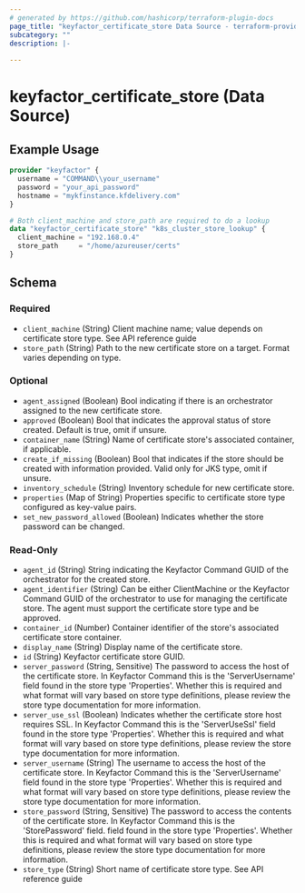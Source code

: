 ```yaml
---
# generated by https://github.com/hashicorp/terraform-plugin-docs
page_title: "keyfactor_certificate_store Data Source - terraform-provider-keyfactor"
subcategory: ""
description: |-
  
---
```


# keyfactor_certificate_store (Data Source)



## Example Usage

```terraform
provider "keyfactor" {
  username = "COMMAND\\your_username"
  password = "your_api_password"
  hostname = "mykfinstance.kfdelivery.com"
}

# Both client_machine and store_path are required to do a lookup
data "keyfactor_certificate_store" "k8s_cluster_store_lookup" {
  client_machine = "192.168.0.4"
  store_path     = "/home/azureuser/certs"
}
```

<!-- schema generated by tfplugindocs -->
## Schema

### Required

- `client_machine` (String) Client machine name; value depends on certificate store type. See API reference guide
- `store_path` (String) Path to the new certificate store on a target. Format varies depending on type.

### Optional

- `agent_assigned` (Boolean) Bool indicating if there is an orchestrator assigned to the new certificate store.
- `approved` (Boolean) Bool that indicates the approval status of store created. Default is true, omit if unsure.
- `container_name` (String) Name of certificate store's associated container, if applicable.
- `create_if_missing` (Boolean) Bool that indicates if the store should be created with information provided. Valid only for JKS type, omit if unsure.
- `inventory_schedule` (String) Inventory schedule for new certificate store.
- `properties` (Map of String) Properties specific to certificate store type configured as key-value pairs.
- `set_new_password_allowed` (Boolean) Indicates whether the store password can be changed.

### Read-Only

- `agent_id` (String) String indicating the Keyfactor Command GUID of the orchestrator for the created store.
- `agent_identifier` (String) Can be either ClientMachine or the Keyfactor Command GUID of the orchestrator to use for managing the certificate store. The agent must support the certificate store type and be approved.
- `container_id` (Number) Container identifier of the store's associated certificate store container.
- `display_name` (String) Display name of the certificate store.
- `id` (String) Keyfactor certificate store GUID.
- `server_password` (String, Sensitive) The password to access the host of the certificate store. In Keyfactor Command this is the 'ServerUsername' field found in the store type 'Properties'. Whether this is required and what format will vary based on store type definitions, please review the store type documentation for more information.
- `server_use_ssl` (Boolean) Indicates whether the certificate store host requires SSL. In Keyfactor Command this is the 'ServerUseSsl' field found in the store type 'Properties'. Whether this is required and what format will vary based on store type definitions, please review the store type documentation for more information.
- `server_username` (String) The username to access the host of the certificate store. In Keyfactor Command this is the 'ServerUsername' field found in the store type 'Properties'. Whether this is required and what format will vary based on store type definitions, please review the store type documentation for more information.
- `store_password` (String, Sensitive) The password to access the contents of the certificate store. In Keyfactor Command this is the 'StorePassword' field. field found in the store type 'Properties'. Whether this is required and what format will vary based on store type definitions, please review the store type documentation for more information.
- `store_type` (String) Short name of certificate store type. See API reference guide


